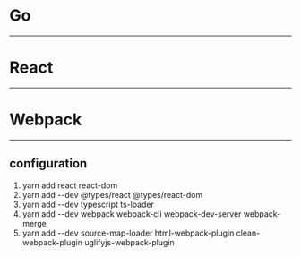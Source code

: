 # Go
----
# React
----
# Webpack
----
## configuration
1. yarn add react react-dom
2. yarn add --dev @types/react @types/react-dom
3. yarn add --dev typescript ts-loader
4. yarn add --dev webpack webpack-cli webpack-dev-server webpack-merge
5. yarn add --dev source-map-loader html-webpack-plugin clean-webpack-plugin uglifyjs-webpack-plugin
